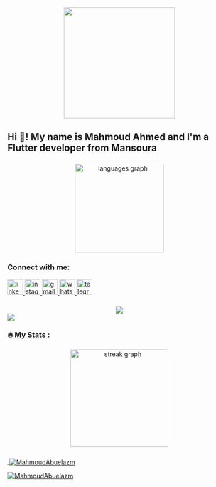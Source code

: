 <div align="center">
  <img height="250" src="https://camo.githubusercontent.com/62da68eb62b1e5f175f7d1f0191dd89a653d7908feb22d37d4a0ab07365d6791/68747470733a2f2f6d656469612e67697068792e636f6d2f6d656469612f4d3967624264396e6244724f5475314d71782f67697068792e676966"  />
</div>

###
<h2 align="left">Hi 👋! My name is Mahmoud Ahmed and I'm a Flutter developer from Mansoura</h2>

###

<div align="center">
  
<img src="https://github-readme-stats.vercel.app/api/top-langs?username=MahmoudAbuelazm&locale=en&hide_title=false&layout=compact&card_width=320&langs_count=5&theme=dracula&hide_border=false" height="200" alt="languages graph"  />  
</div>

###
<h3 align="left">Connect with me:</h3>
<div align="left">
  <a href="https://www.linkedin.com/in/mahmoud-abu-elazem-43b3aa254/">
    <img src="https://img.shields.io/static/v1?message=LinkedIn&logo=linkedin&label=&color=0077B5&logoColor=white&labelColor=&style=for-the-badge" height="35" alt="linkedin logo"  />
  <a href="https://www.instagram.com/mahmoud__abuelazm/">
    <img src="https://img.shields.io/static/v1?message=Instagram&logo=instagram&label=&color=E4405F&logoColor=white&labelColor=&style=for-the-badge" height="35" alt="instagram logo"  />
  <a href="mailto:mahmoudabuelazem2467@gmail.com">
    <img src="https://img.shields.io/static/v1?message=Gmail&logo=gmail&label=&color=D14836&logoColor=white&labelColor=&style=for-the-badge" height="35" alt="gmail logo"  />
 <a href="https://wa.me/+201021288238">
   <img src="https://img.shields.io/static/v1?message=Whatsapp&logo=whatsapp&label=&color=25D366&logoColor=white&labelColor=&style=for-the-badge" height="35" alt="whatsapp logo"  />
  <img src="https://img.shields.io/static/v1?message=Telegram&logo=telegram&label=&color=2CA5E0&logoColor=white&labelColor=&style=for-the-badge" height="35" alt="telegram logo"  />
</div>

###



<div align="center">
  <img src="https://profile-counter.glitch.me/MahmoudAbuelazm/count.svg?"  />
</div>
<div align="left">
  <img src="https://visitor-badge.laobi.icu/badge?page_id=MahmoudAbuelazm.MahmoudAbuelazm&"  />
</div>

<h3 align="left">🔥   My Stats :</h3>

###

<div align="center">
  <img src="https://streak-stats.demolab.com?user=MahmoudAbuelazm&locale=en&mode=daily&theme=dark&hide_border=false&border_radius=5&order=3" height="220" alt="streak graph"  />
</div>



###




  


<div align="left">
</div>

###


<p>&nbsp;<img align="center" src="https://github-readme-stats.vercel.app/api?username=MahmoudAbuelazm&show_icons=true&locale=en" alt="MahmoudAbuelazm" /></p>

<p><img align="center" src="https://github-readme-streak-stats.herokuapp.com/?user=MahmoudAbuelazm&" alt="MahmoudAbuelazm" /></p>
